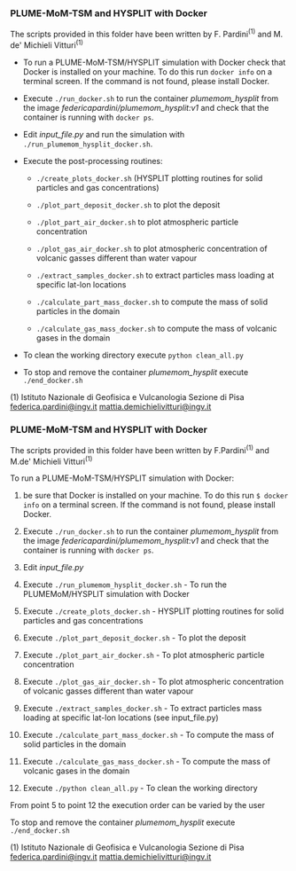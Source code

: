 ### PLUME-MoM-TSM and HYSPLIT with Docker

The scripts provided in this folder have been written by F. Pardini<sup>(1)</sup> and M. de' Michieli Vitturi<sup>(1)</sup>

- To run a PLUME-MoM-TSM/HYSPLIT simulation with Docker check that Docker is installed on your machine. To do this run `docker info` on a terminal screen. If the command is not found, please install Docker.

- Execute `./run_docker.sh` to run the container *plumemom_hysplit* from the image *federicapardini/plumemom_hysplit:v1* and check that the container is running with `docker ps`.

- Edit *input_file.py* and run the simulation with `./run_plumemom_hysplit_docker.sh`.

- Execute the post-processing routines:
  - `./create_plots_docker.sh` (HYSPLIT plotting routines for solid particles and gas concentrations)

  - `./plot_part_deposit_docker.sh` to plot the deposit 

  - `./plot_part_air_docker.sh` to plot atmospheric particle concentration

  - `./plot_gas_air_docker.sh` to plot atmospheric concentration of volcanic gasses different than water vapour

  - `./extract_samples_docker.sh` to extract particles mass loading at specific lat-lon locations

  - `./calculate_part_mass_docker.sh` to compute the mass of solid particles in the domain 

  - `./calculate_gas_mass_docker.sh` to compute the mass of volcanic gases in the domain

- To clean the working directory execute `python clean_all.py`

- To stop and remove the container *plumemom_hysplit* execute `./end_docker.sh` 

(1) Istituto Nazionale di Geofisica e Vulcanologia
    Sezione di Pisa
    federica.pardini@ingv.it
    mattia.demichielivitturi@ingv.it
















### PLUME-MoM-TSM and HYSPLIT with Docker

The scripts provided in this folder have been written by F.Pardini<sup>(1)</sup> and M.de' Michieli Vitturi<sup>(1)</sup>

To run a PLUME-MoM-TSM/HYSPLIT simulation with Docker:

1) be sure that Docker is installed on your machine. To do this run `$ docker info` on a terminal screen. If the command is not found, please install Docker.

2) Execute `./run_docker.sh` to run the container *plumemom_hysplit* from the image *federicapardini/plumemom_hysplit:v1* and check that the container is running with `docker ps`.

3) Edit *input_file.py* 

4) Execute `./run_plumemom_hysplit_docker.sh`   - To run the PLUMEMoM/HYSPLIT simulation with Docker

5) Execute `./create_plots_docker.sh`           - HYSPLIT plotting routines for solid particles and gas concentrations

6) Execute `./plot_part_deposit_docker.sh`       - To plot the deposit 

7) Execute `./plot_part_air_docker.sh`           - To plot atmospheric particle concentration

8) Execute `./plot_gas_air_docker.sh`            - To plot atmospheric concentration of volcanic gasses different than water vapour

7) Execute `./extract_samples_docker.sh`        - To extract particles mass loading at specific lat-lon locations (see input_file.py)

10) Execute `./calculate_part_mass_docker.sh`    - To compute the mass of solid particles in the domain 

11) Execute `./calculate_gas_mass_docker.sh`     - To compute the mass of volcanic gases in the domain

12) Execute `./python clean_all.py`                      - To clean the working directory

From point 5 to point 12 the execution order can be varied by the user

To stop and remove the container *plumemom_hysplit* execute `./end_docker.sh` 

(1) Istituto Nazionale di Geofisica e Vulcanologia
    Sezione di Pisa
    federica.pardini@ingv.it
    mattia.demichielivitturi@ingv.it

 


